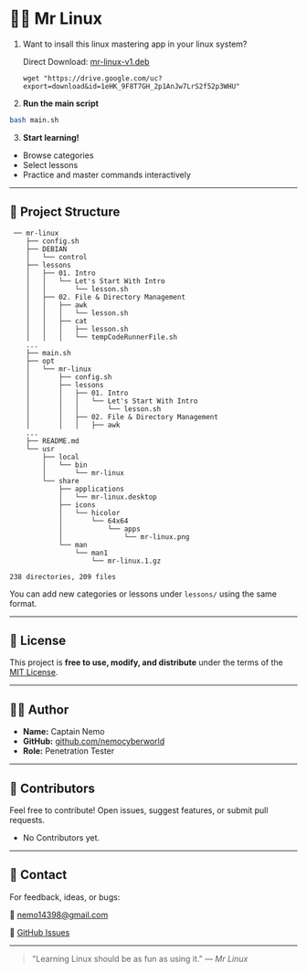 # 👨‍🏫 Mr Linux

1. Want to insall this linux mastering app in your linux system?

   Direct Download: [mr-linux-v1.deb](https://drive.google.com/uc?export=download&id=1eHK_9F8T7GH_2p1AnJw7LrS2f52p3WHU)

   ```
   wget "https://drive.google.com/uc?export=download&id=1eHK_9F8T7GH_2p1AnJw7LrS2f52p3WHU"
   ```
2. **Run the main script**

```bash
bash main.sh
```

3. **Start learning!**

* Browse categories
* Select lessons
* Practice and master commands interactively

---

## 🧰 Project Structure

```
 ── mr-linux
    ├── config.sh
    ├── DEBIAN
    │   └── control
    ├── lessons
    │   ├── 01. Intro
    │   │   └── Let's Start With Intro
    │   │       └── lesson.sh
    │   ├── 02. File & Directory Management
    │   │   ├── awk
    │   │   │   └── lesson.sh
    │   │   ├── cat
    │   │   │   ├── lesson.sh
    │   │   │   └── tempCodeRunnerFile.sh
    ...
    ├── main.sh
    ├── opt
    │   └── mr-linux
    │       ├── config.sh
    │       ├── lessons
    │       │   ├── 01. Intro
    │       │   │   └── Let's Start With Intro
    │       │   │       └── lesson.sh
    │       │   ├── 02. File & Directory Management
    │       │   │   ├── awk
    ...
    ├── README.md
    └── usr
        ├── local
        │   └── bin
        │       └── mr-linux
        └── share
            ├── applications
            │   └── mr-linux.desktop
            ├── icons
            │   └── hicolor
            │       └── 64x64
            │           └── apps
            │               └── mr-linux.png
            └── man
                └── man1
                    └── mr-linux.1.gz

238 directories, 209 files
```

You can add new categories or lessons under `lessons/` using the same format.

---

## 📜 License

This project is **free to use, modify, and distribute** under the terms of the [MIT License](https://opensource.org/licenses/MIT).

---

## 👨‍💻 Author

* **Name:** Captain Nemo
* **GitHub:** [github.com/nemocyberworld](https://github.com/nemocyberworld)
* **Role:** Penetration Tester

---

## 🤝 Contributors

Feel free to contribute! Open issues, suggest features, or submit pull requests.

* No Contributors yet.

---

## 💬 Contact

For feedback, ideas, or bugs:

📧 [nemo14398@gmail.com](mailto:nemo14398@gmail.com)

📢 [GitHub Issues](https://github.com/nemocyberworld/mr-linux/issues)

---

> "Learning Linux should be as fun as using it." — *Mr Linux*
